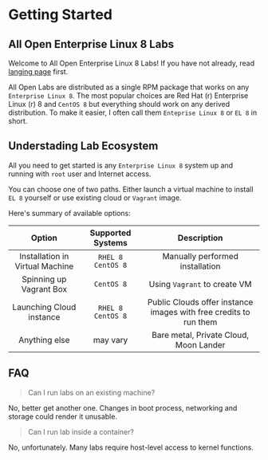 # Getting Started

## All Open Enterprise Linux 8 Labs

Welcome to All Open Enterprise Linux 8 Labs! If you have not already, read [langing page](/) first.

All Open Labs are distributed as a single RPM package that works on any `Enterprise Linux 8`. The most popular choices are Red Hat (r) Enterprise Linux (r) 8 and `CentOS 8` but everything should work on any derived distribution. To make it easier, I often call them `Enteprise Linux 8` or `EL 8` in short.

## Understading Lab Ecosystem

All you need to get started is any `Enterprise Linux 8` system up and running with `root` user and Internet access.

You can choose one of two paths. Either launch a virtual machine to install `EL 8` yourself or use existing cloud or `Vagrant` image.

Here's summary of available options:

| Option                                             | Supported Systems         | Description                                    |
|:--------------------------------------------------:|:-------------------------:|:----------------------------------------------:|
| Installation in Virtual Machine                    | `RHEL 8` <br/> `CentOS 8` | Manually performed installation |
| Spinning up Vagrant Box                            | `CentOS 8`                | Using `Vagrant` to create VM |
| Launching Cloud instance                           | `RHEL 8` <br/> `CentOS 8` | Public Clouds offer instance images with free credits to run them |
| Anything else                                      | may vary                  | Bare metal, Private Cloud, Moon Lander |

<!---
## Special Lab Requirements

Some labs pose additional requirements. Summary:

* Installation requires full access to virtual machine and its bootloader.
* Disk/filesystem labs may require extra disk attached.
* Cloud image lab requires cloud access.

However, majority of the labs can be accomplished even when additional requirements are not satisfied.
--->

## FAQ

> Can I run labs on an existing machine?

No, better get another one. Changes in boot process, networking and storage could render it unusable.

> Can I run lab inside a container?

No, unfortunately. Many labs require host-level access to kernel functions.
